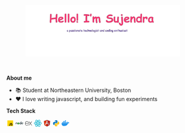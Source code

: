 
<p align="center"><a href=""><img width="80%" alt="Hello, I'm Anurag. I do open source!" src="./assests/Hello-removebg-preview.png" /></a></p>

<br />

**About me**

- 📚 Student at Northeastern University, Boston
- ❤️ I love writing javascript, and building fun experiments

**Tech Stack**

<svg xmlns="http://www.w3.org/2000/svg" x="0px" y="0px" width="20" height="20" viewBox="0 0 48 48">
<path fill="#ffd600" d="M6,42V6h36v36H6z"></path><path fill="#000001" d="M29.538 32.947c.692 1.124 1.444 2.201 3.037 2.201 1.338 0 2.04-.665 2.04-1.585 0-1.101-.726-1.492-2.198-2.133l-.807-.344c-2.329-.988-3.878-2.226-3.878-4.841 0-2.41 1.845-4.244 4.728-4.244 2.053 0 3.528.711 4.592 2.573l-2.514 1.607c-.553-.988-1.151-1.377-2.078-1.377-.946 0-1.545.597-1.545 1.377 0 .964.6 1.354 1.985 1.951l.807.344C36.452 29.645 38 30.839 38 33.523 38 36.415 35.716 38 32.65 38c-2.999 0-4.702-1.505-5.65-3.368L29.538 32.947zM17.952 33.029c.506.906 1.275 1.603 2.381 1.603 1.058 0 1.667-.418 1.667-2.043V22h3.333v11.101c0 3.367-1.953 4.899-4.805 4.899-2.577 0-4.437-1.746-5.195-3.368L17.952 33.029z"></path>
</svg>
<svg xmlns="http://www.w3.org/2000/svg" x="0px" y="0px" width="20" height="20" viewBox="0 0 48 48">
<path fill="#388e3c" d="M17.204 19.122l-4.907 2.715C12.113 21.938 12 22.126 12 22.329v5.433c0 .203.113.39.297.492l4.908 2.717c.183.101.41.101.593 0l4.907-2.717C22.887 28.152 23 27.965 23 27.762v-5.433c0-.203-.113-.39-.297-.492l-4.906-2.715c-.092-.051-.195-.076-.297-.076-.103 0-.205.025-.297.076M42.451 24.013l-.818.452c-.031.017-.049.048-.049.082v.906c0 .034.019.065.049.082l.818.453c.031.017.068.017.099 0l.818-.453c.03-.017.049-.048.049-.082v-.906c0-.034-.019-.065-.05-.082l-.818-.452C42.534 24.004 42.517 24 42.5 24S42.466 24.004 42.451 24.013"></path><path fill="#37474f" d="M35.751,13.364l-2.389-1.333c-0.075-0.042-0.167-0.041-0.241,0.003 c-0.074,0.044-0.12,0.123-0.12,0.209L33,20.295l-2.203-1.219C30.705,19.025,30.602,19,30.5,19c-0.102,0-0.205,0.025-0.297,0.076 h0.001l-4.907,2.715C25.113,21.892,25,22.08,25,22.282v5.433c0,0.203,0.113,0.39,0.297,0.492l4.908,2.717 c0.183,0.101,0.41,0.101,0.593,0l4.907-2.717C35.887,28.106,36,27.918,36,27.715V13.788C36,13.612,35.904,13.45,35.751,13.364z M32.866,26.458l-2.23,1.235c-0.083,0.046-0.186,0.046-0.269,0l-2.231-1.235C28.051,26.412,28,26.326,28,26.234v-2.47 c0-0.092,0.051-0.177,0.135-0.224l2.231-1.234h-0.001c0.042-0.023,0.088-0.034,0.135-0.034c0.047,0,0.093,0.012,0.135,0.034 l2.23,1.234C32.949,23.587,33,23.673,33,23.765v2.47C33,26.326,32.949,26.412,32.866,26.458z"></path><path fill="#2e7d32" d="M17.204,19.122L12,27.762c0,0.203,0.113,0.39,0.297,0.492l4.908,2.717 c0.183,0.101,0.41,0.101,0.593,0L23,22.329c0-0.203-0.113-0.39-0.297-0.492l-4.906-2.715c-0.092-0.051-0.195-0.076-0.297-0.076 c-0.103,0-0.205,0.025-0.297,0.076"></path><path fill="#4caf50" d="M17.204,19.122l-4.907,2.715C12.113,21.938,12,22.126,12,22.329l5.204,8.642 c0.183,0.101,0.41,0.101,0.593,0l4.907-2.717C22.887,28.152,23,27.965,23,27.762l-5.203-8.64c-0.092-0.051-0.195-0.076-0.297-0.076 c-0.103,0-0.205,0.025-0.297,0.076"></path><path fill="#37474f" d="M47.703 21.791l-4.906-2.715C42.705 19.025 42.602 19 42.5 19c-.102 0-.205.025-.297.076h.001l-4.907 2.715C37.114 21.892 37 22.084 37 22.294v5.411c0 .209.114.402.297.503l4.908 2.717c.184.102.409.102.593 0l2.263-1.253c.207-.115.206-.412-.002-.526l-4.924-2.687C40.052 26.412 40 26.325 40 26.231v-2.466c0-.092.05-.177.13-.221l2.235-1.236h-.001c.042-.023.088-.034.135-.034.047 0 .093.012.135.034l2.235 1.237c.08.044.13.129.13.221v2.012c0 .086.046.166.121.209.075.042.167.042.242-.001l2.398-1.393c.148-.086.24-.245.24-.417v-1.88C48 22.085 47.886 21.892 47.703 21.791zM10.703 21.791l-4.906-2.715C5.705 19.025 5.602 19 5.5 19c-.102 0-.205.025-.297.076h.001l-4.907 2.715C.114 21.892 0 22.084 0 22.294v7.465c0 .086.046.166.121.209.075.042.167.042.242-.001l2.398-1.393C2.909 28.488 3 28.329 3 28.157v-4.393c0-.092.05-.177.13-.221l2.235-1.236H5.365c.042-.023.088-.034.135-.034.047 0 .093.012.135.034l2.235 1.237C7.95 23.588 8 23.673 8 23.765v4.393c0 .172.091.331.24.417l2.398 1.393c.075.043.167.043.242.001C10.954 29.925 11 29.845 11 29.759v-7.464C11 22.085 10.886 21.892 10.703 21.791z"></path>
</svg>
<svg xmlns="http://www.w3.org/2000/svg" x="0px" y="0px" width="20" height="20" viewBox="0,0,256,256">
<g fill="#ffffff" fill-rule="nonzero" stroke="none" stroke-width="1" stroke-linecap="butt" stroke-linejoin="miter" stroke-miterlimit="10" stroke-dasharray="" stroke-dashoffset="0" font-family="none" font-weight="none" font-size="none" text-anchor="none" style="mix-blend-mode: normal"><path d="M128,256c-70.69245,0 -128,-57.30755 -128,-128v0c0,-70.69245 57.30755,-128 128,-128v0c70.69245,0 128,57.30755 128,128v0c0,70.69245 -57.30755,128 -128,128z" id="shape"></path></g><g fill="#212121" fill-rule="nonzero" stroke="none" stroke-width="1" stroke-linecap="butt" stroke-linejoin="miter" stroke-miterlimit="10" stroke-dasharray="" stroke-dashoffset="0" font-family="none" font-weight="none" font-size="none" text-anchor="none" style="mix-blend-mode: normal"><g transform="scale(5.33333,5.33333)"><path d="M23.697,37.56h1.18c0.84,0 1.631,-0.392 2.139,-1.061l7.485,-9.847l7.485,9.847c0.508,0.668 1.299,1.061 2.139,1.061h1.18l-9.549,-12.56l9.121,-12h-1.18c-0.84,0 -1.631,0.392 -2.139,1.061l-7.058,9.286l-7.059,-9.287c-0.508,-0.668 -1.299,-1.06 -2.139,-1.06h-1.18l9.121,12z"></path><path d="M24,26v-3c0,-6.675 -5.945,-11.961 -12.829,-10.852c-5.359,0.863 -9.171,5.709 -9.171,11.136v0.716v2v0.142c0,6.553 4.777,11.786 10.868,11.858c5.092,0.06 9.389,-3.344 10.707,-7.999h-1.028c-0.62,0 -1.182,0.355 -1.451,0.913c-1.739,3.595 -5.789,5.862 -10.228,4.842c-4.092,-0.941 -6.868,-4.775 -6.868,-8.973v-0.783zM4,23.71c0,-4.708 2.804,-8.557 6.924,-9.478c5.874,-1.312 11.076,3.12 11.076,8.768v1h-18z"></path></g></g>
</svg>
<svg xmlns="http://www.w3.org/2000/svg" x="0px" y="0px" width="20" height="20" viewBox="0,0,256,256">
<g fill="#39c1d7" fill-rule="nonzero" stroke="none" stroke-width="1" stroke-linecap="butt" stroke-linejoin="miter" stroke-miterlimit="10" stroke-dasharray="" stroke-dashoffset="0" font-family="none" font-weight="none" font-size="none" text-anchor="none" style="mix-blend-mode: normal"><g transform="scale(6.4,6.4)"><path d="M20,28.9c-11.402,0 -20,-3.73 -20,-8.9c0,-5.17 8.598,-9 20,-9c11.402,0 20,3.83 20,9c0,5.17 -8.598,8.9 -20,8.9zM20,13.932c-9.729,0 -17.125,3.266 -17.125,6.131c0,2.865 7.396,6.005 17.125,6.005c9.729,0 17.125,-3.266 17.125,-6.131c0,-2.865 -7.396,-6.005 -17.125,-6.005z"></path><path d="M12.402,38c-0.001,0 0,0 0,0c-0.931,0 -1.781,-0.216 -2.528,-0.642c-1.22,-0.697 -2.095,-1.928 -2.532,-3.562c-1.146,-4.282 0.703,-11.482 4.713,-18.344c4.705,-8.045 10.952,-13.449 15.544,-13.449c0.93,0 1.78,0.216 2.527,0.642c1.218,0.695 2.094,1.925 2.531,3.558c1.147,4.282 -0.703,11.483 -4.715,18.345c-4.701,8.046 -10.947,13.452 -15.54,13.452zM27.599,5.003c-2.888,0 -8.409,4.193 -12.954,11.963c-4.123,7.056 -5.332,12.909 -4.404,16.054c0.251,0.849 0.605,1.438 1.121,1.732c2.361,1.348 8.809,-2.85 13.991,-11.717c4.125,-7.057 5.46,-12.785 4.406,-16.055c-0.271,-0.841 -0.604,-1.435 -1.119,-1.728c-0.293,-0.168 -0.634,-0.249 -1.041,-0.249z"></path><path d="M27.599,37.997v0c-4.597,-0.001 -10.843,-5.405 -15.544,-13.449c-4.01,-6.862 -5.859,-14.063 -4.713,-18.344c0.437,-1.634 1.312,-2.865 2.531,-3.561c0.748,-0.427 1.598,-0.643 2.527,-0.643c4.595,0 10.84,5.406 15.542,13.452c4.011,6.861 5.86,14.062 4.714,18.345c-0.438,1.633 -1.313,2.863 -2.53,3.558c-0.747,0.426 -1.598,0.642 -2.527,0.642zM12.4,5c-0.407,0 -0.747,0.082 -1.04,0.248c-0.515,0.294 -0.874,0.881 -1.12,1.732c-0.928,3.208 0.281,8.999 4.404,16.055c4.541,7.769 10.063,11.962 12.954,11.962v0c0.408,0 0.748,-0.082 1.041,-0.249c0.514,-0.292 0.883,-0.876 1.118,-1.728c0.867,-3.146 -0.281,-9 -4.405,-16.055c-4.541,-7.771 -10.062,-11.965 -12.952,-11.965z"></path><path d="M23.5,20c0,1.935 -1.565,3.5 -3.5,3.5c-1.935,0 -3.5,-1.565 -3.5,-3.5c0,-1.935 1.565,-3.5 3.5,-3.5c1.935,0 3.5,1.565 3.5,3.5z"></path><path d="M20,24c-2.206,0 -4,-1.794 -4,-4c0,-2.206 1.794,-4 4,-4c2.206,0 4,1.794 4,4c0,2.206 -1.794,4 -4,4zM20,17c-1.654,0 -3,1.346 -3,3c0,1.654 1.346,3 3,3c1.654,0 3,-1.346 3,-3c0,-1.654 -1.346,-3 -3,-3z"></path><path d="M20,28.068c-10.654,0 -19,-3.544 -19,-8.068c0,-4.524 8.346,-8.068 19,-8.068c10.654,0 19,3.544 19,8.068c0,4.524 -8.346,8.068 -19,8.068zM20,12.932c-9.757,0 -18,3.237 -18,7.068c0,3.831 8.243,7.068 18,7.068c9.757,0 18,-3.236 18,-7.068c0,-3.832 -8.243,-7.068 -18,-7.068z"></path><path d="M12.402,37c-0.001,0 0,0 0,0c-0.755,0 -1.438,-0.172 -2.033,-0.511c-0.996,-0.569 -1.689,-1.562 -2.062,-2.952c-1.081,-4.037 0.729,-10.938 4.61,-17.581c4.462,-7.626 10.499,-12.953 14.682,-12.953c0.754,0 1.438,0.172 2.032,0.511c0.995,0.568 1.688,1.56 2.061,2.948c1.081,4.037 -0.729,10.938 -4.612,17.582c-4.459,7.628 -10.494,12.956 -14.678,12.956zM27.599,4.003c-3.784,0 -9.595,5.239 -13.817,12.458c-3.695,6.325 -5.507,13.083 -4.508,16.818c0.301,1.123 0.836,1.91 1.592,2.342c0.441,0.251 0.957,0.379 1.535,0.379c3.785,0 9.595,-5.24 13.814,-12.461c3.697,-6.326 5.51,-13.085 4.509,-16.818c-0.3,-1.121 -0.835,-1.908 -1.59,-2.338c-0.441,-0.252 -0.957,-0.38 -1.535,-0.38z"></path><g><path d="M27.599,36.997v0c-4.187,-0.001 -10.224,-5.327 -14.681,-12.953c-3.882,-6.643 -5.691,-13.544 -4.61,-17.581c0.372,-1.39 1.065,-2.383 2.062,-2.952c0.594,-0.339 1.277,-0.511 2.03,-0.511c4.185,0 10.221,5.328 14.679,12.956c3.883,6.642 5.692,13.543 4.61,17.582c-0.371,1.389 -1.064,2.381 -2.059,2.948c-0.594,0.339 -1.277,0.511 -2.031,0.511zM12.4,4c-0.577,0 -1.094,0.128 -1.535,0.379c-0.756,0.432 -1.291,1.219 -1.592,2.342c-0.999,3.734 0.813,10.493 4.508,16.818c4.219,7.218 10.031,12.457 13.818,12.458v0c0.578,0 1.095,-0.128 1.536,-0.38c0.754,-0.43 1.289,-1.217 1.589,-2.338c1,-3.735 -0.812,-10.494 -4.508,-16.818c-4.22,-7.22 -10.029,-12.461 -13.816,-12.461z"></path></g></g></g>
</svg>
<svg xmlns="http://www.w3.org/2000/svg" x="0px" y="0px" width="20" height="20" viewBox="0 0 48 48">
<path fill="#bdbdbd" d="M23.933 2L3 9.285 6.308 36.408 23.955 46 41.693 36.278 45 9.156z"></path><path fill="#b71c1c" d="M42.818 10.527L24 4.135 24 43.695 39.832 35.017z"></path><path fill="#dd2c00" d="M23.941 4.115L5.181 10.644 8.168 35.143 23.951 43.721 24 43.695 24 4.135z"></path><path fill="#bdbdbd" d="M24 5.996L24 15.504 32.578 34 36.987 34z"></path><path fill="#eee" d="M11.013 34L15.422 34 24 15.504 24 5.996z"></path><path fill="#bdbdbd" d="M24 24H30V28H24z"></path><path fill="#eee" d="M18 24H24V28H18z"></path>
</svg> 
<svg xmlns="http://www.w3.org/2000/svg" x="0px" y="0px" width="20" height="20" viewBox="0 0 48 48">
<path fill="#0277BD" d="M24.047,5c-1.555,0.005-2.633,0.142-3.936,0.367c-3.848,0.67-4.549,2.077-4.549,4.67V14h9v2H15.22h-4.35c-2.636,0-4.943,1.242-5.674,4.219c-0.826,3.417-0.863,5.557,0,9.125C5.851,32.005,7.294,34,9.931,34h3.632v-5.104c0-2.966,2.686-5.896,5.764-5.896h7.236c2.523,0,5-1.862,5-4.377v-8.586c0-2.439-1.759-4.263-4.218-4.672C27.406,5.359,25.589,4.994,24.047,5z M19.063,9c0.821,0,1.5,0.677,1.5,1.502c0,0.833-0.679,1.498-1.5,1.498c-0.837,0-1.5-0.664-1.5-1.498C17.563,9.68,18.226,9,19.063,9z"></path><path fill="#FFC107" d="M23.078,43c1.555-0.005,2.633-0.142,3.936-0.367c3.848-0.67,4.549-2.077,4.549-4.67V34h-9v-2h9.343h4.35c2.636,0,4.943-1.242,5.674-4.219c0.826-3.417,0.863-5.557,0-9.125C41.274,15.995,39.831,14,37.194,14h-3.632v5.104c0,2.966-2.686,5.896-5.764,5.896h-7.236c-2.523,0-5,1.862-5,4.377v8.586c0,2.439,1.759,4.263,4.218,4.672C19.719,42.641,21.536,43.006,23.078,43z M28.063,39c-0.821,0-1.5-0.677-1.5-1.502c0-0.833,0.679-1.498,1.5-1.498c0.837,0,1.5,0.664,1.5,1.498C29.563,38.32,28.899,39,28.063,39z"></path>
</svg>
<svg xmlns="http://www.w3.org/2000/svg" x="0px" y="0px" width="20" height="20" viewBox="0 0 48 48">
<path fill="#2395ec" d="M47.527,19.847c-0.13-0.102-1.345-1.007-3.908-1.007c-0.677,0.003-1.352,0.06-2.019,0.171 c-0.496-3.354-3.219-4.93-3.345-5.003l-0.688-0.392l-0.453,0.644c-0.567,0.866-1.068,1.76-1.311,2.763 c-0.459,1.915-0.18,3.713,0.806,5.25C35.417,22.928,33.386,22.986,33,23H1.582c-0.826,0.001-1.496,0.66-1.501,1.474 c-0.037,2.733,0.353,5.553,1.306,8.119c1.089,2.818,2.71,4.894,4.818,6.164C8.567,40.184,12.405,41,16.756,41 c1.965,0.006,3.927-0.169,5.859-0.524c2.686-0.487,5.271-1.413,7.647-2.74c1.958-1.119,3.72-2.542,5.219-4.215 c2.505-2.798,3.997-5.913,5.107-8.682c0.149,0,0.298,0,0.442,0c2.743,0,4.429-1.083,5.359-1.99 c0.618-0.579,1.101-1.284,1.414-2.065L48,20.216L47.527,19.847z"></path><path fill="#2395ec" d="M8,22H5c-0.552,0-1-0.448-1-1v-3c0-0.552,0.448-1,1-1h3c0.552,0,1,0.448,1,1v3 C9,21.552,8.552,22,8,22z"></path><path fill="#2395ec" d="M14,22h-3c-0.552,0-1-0.448-1-1v-3c0-0.552,0.448-1,1-1h3c0.552,0,1,0.448,1,1v3 C15,21.552,14.552,22,14,22z"></path><path fill="#2395ec" d="M20,22h-3c-0.552,0-1-0.448-1-1v-3c0-0.552,0.448-1,1-1h3c0.552,0,1,0.448,1,1v3 C21,21.552,20.552,22,20,22z"></path><path fill="#2395ec" d="M26,22h-3c-0.552,0-1-0.448-1-1v-3c0-0.552,0.448-1,1-1h3c0.552,0,1,0.448,1,1v3 C27,21.552,26.552,22,26,22z"></path><path fill="#2395ec" d="M14,16h-3c-0.552,0-1-0.448-1-1v-3c0-0.552,0.448-1,1-1h3c0.552,0,1,0.448,1,1v3 C15,15.552,14.552,16,14,16z"></path><path fill="#2395ec" d="M20,16h-3c-0.552,0-1-0.448-1-1v-3c0-0.552,0.448-1,1-1h3c0.552,0,1,0.448,1,1v3 C21,15.552,20.552,16,20,16z"></path><path fill="#2395ec" d="M26,16h-3c-0.552,0-1-0.448-1-1v-3c0-0.552,0.448-1,1-1h3c0.552,0,1,0.448,1,1v3 C27,15.552,26.552,16,26,16z"></path><path fill="#2395ec" d="M26,10h-3c-0.552,0-1-0.448-1-1V6c0-0.552,0.448-1,1-1h3c0.552,0,1,0.448,1,1v3 C27,9.552,26.552,10,26,10z"></path><path fill="#2395ec" d="M32,22h-3c-0.552,0-1-0.448-1-1v-3c0-0.552,0.448-1,1-1h3c0.552,0,1,0.448,1,1v3 C33,21.552,32.552,22,32,22z"></path>
</svg>
<!--
**suju297/suju297** is a ✨ _special_ ✨ repository because its `README.md` (this file) appears on your GitHub profile.

Here are some ideas to get you started:

- 🔭 I’m currently working on ...
- 🌱 I’m currently learning ...
- 👯 I’m looking to collaborate on ...
- 🤔 I’m looking for help with ...
- 💬 Ask me about ...
- 📫 How to reach me: ...
- 😄 Pronouns: ...
- ⚡ Fun fact: ...
-->
